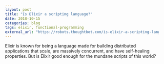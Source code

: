 ```yaml
---
layout: post
title: "Is Elixir a scripting language?"
date: 2018-10-15
categories: blog
tags: elixir, functional-programming
external_url: "https://robots.thoughtbot.com/is-elixir-a-scripting-language"
---
```


Elixir is known for being a language made for building distributed applications
that scale, are massively concurrent, and have self-healing properties. But is
Elixir good enough for the mundane scripts of this world?
